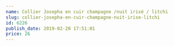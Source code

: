 ```yaml
---
name: Collier Josepha en cuir champagne /nuit irisé / litchi
slug: collier-josepha-en-cuir-champagne-nuit-irise-litchi
id: 6226
publish_date: 2019-02-20 17:51:01
price: 26
---
```

